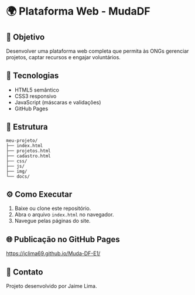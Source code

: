 # 🌍 Plataforma Web - MudaDF

## 🎯 Objetivo
Desenvolver uma plataforma web completa que permita às ONGs gerenciar projetos, captar recursos e engajar voluntários.

## 🚀 Tecnologias
- HTML5 semântico  
- CSS3 responsivo  
- JavaScript (máscaras e validações)  
- GitHub Pages

## 📂 Estrutura
```
meu-projeto/
├── index.html
├── projetos.html
├── cadastro.html
├── css/
├── js/
├── img/
└── docs/
```

## ⚙️ Como Executar
1. Baixe ou clone este repositório.
2. Abra o arquivo `index.html` no navegador.
3. Navegue pelas páginas do site.

## 🌐 Publicação no GitHub Pages
https://jclima69.github.io/Muda-DF-E1/

## 📧 Contato
Projeto desenvolvido por Jaime Lima.
